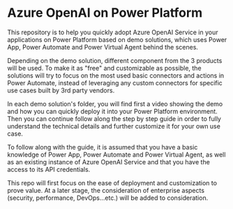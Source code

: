 # Azure OpenAI on Power Platform
This repository is to help you quickly adopt Azure OpenAI Service in your applications on Power Platform based on demo solutions, which uses Power App, Power Automate and Power Virtual Agent behind the scenes.

Depending on the demo solution, different component from the 3 products will be used. To make it as "free" and customizable as possible, the solutions will try to focus on the most used basic connectors and actions in Power Automate, instead of leveraging any custom connectors for specific use cases built by 3rd party vendors.

In each demo solution's folder, you will find first a video showing the demo and how you can quickly deploy it into your Power Platform environment. Then you can continue follow along the step by step guide in order to fully understand the technical details and further customize it for your own use case. 

To follow along with the guide, it is assumed that you have a basic knowledge of Power App, Power Automate and Power Virtual Agent, as well as an existing instance of Azure OpenAI Service and that you have the access to its API credentials. 

This repo will first focus on the ease of deployment and customization to prove value. At a later stage, the consideration of enterprise aspects (security, performance, DevOps...etc.) will be added to consideration. 